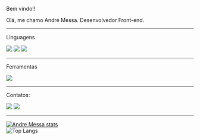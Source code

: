 Bem vindo!!

Olá, me chamo André Messa. Desenvolvedor Front-end.

<hr>

Linguagens

<img src="https://img.shields.io/badge/HTML5-E34F26?style=for-the-badge&logo=html5&logoColor=white"> <img src="https://img.shields.io/badge/CSS3-1572B6?style=for-the-badge&logo=css3&logoColor=white"> <img src="https://img.shields.io/badge/JavaScript-323330?style=for-the-badge&logo=javascript&logoColor=F7DF1E">

<hr>

Ferramentas

<img src="https://img.shields.io/badge/Visual_Studio_Code-0078D4?style=for-the-badge&logo=visual%20studio%20code&logoColor=white">

<hr>

Contatos:

<a href=mailto:messa.andre@gmail.com><img src="https://img.shields.io/badge/Gmail-D14836?style=for-the-badge&logo=gmail&logoColor=white"></a> <a href="#" target="_blank"><img src="https://img.shields.io/badge/LinkedIn-0077B5?style=for-the-badge&logo=linkedin&logoColor=white"></a>

<hr>

[![Andre Messa stats](https://github-readme-stats.vercel.app/api?username=andremessa)](https://github.com/anuraghazra/github-readme-stats)
<br>
![Top Langs](https://github-readme-stats.vercel.app/api/top-langs/?username=andremessa&layout=compact)
